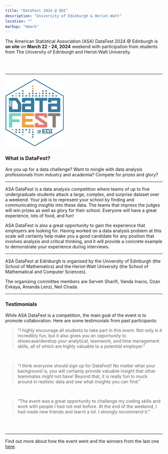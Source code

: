 ```yaml
---
title: "DataFest 2024 @ EDI"
description: "University of Edinburgh & Heriot-Watt"
location: ""
markup: "mmark"
---
```


<!--
<img src="/img/df-edi-logo-light.png" width="200px" alt="DataFest @ EDI logo" align="right">
-->


The American Statistical Association (ASA) DataFest 2024 @ Edinburgh is **on site** on **March 22 - 24, 2024** weekend with participation from students from The University of Edinburgh and Heriot-Watt University. 

<br>

<!--
Click [here](/signup) to sign up, *deadline is March 19, 2021!* 

The competition is open to all **undergraduate** students from The University of Edinburgh and Heriot-Watt University. 

Postgraduate students and staff are welcomed to attend as consultants, and they can also sign up [here](/signup).

Have questions about the event? 

- Read below and head over to the [FAQ](/faq)!
- Attend the **info session**: 3 March 2021, 10:30-11am
</h3>

<details>
<summary>Zoom link for info session</summary>
https://ed-ac-uk.zoom.us/j/89960809945 <br>
Passcode: datafest21
</details>

-->

<br>

<hr>

![DataFest](https://raw.githubusercontent.com/oevkaya/datafest_UoE/master/docs/img/df-edi-logo.png)

### What is DataFest?

Are you up for a data challenge? Want to mingle with data analysis professionals from industry and academia? Compete for prizes and glory? 

---

ASA DataFest is a data analysis competition where teams of up to five undergraduate students attack a large, complex, and surprise dataset over a weekend. Your job is to represent your school by finding and communicating insights into these data. The teams that impress the judges will win prizes as well as glory for their school. Everyone will have a great experience, lots of food, and fun!

ASA DataFest is also a great opportunity to gain the experience that employers are looking for. Having worked on a data analysis problem at this scale will certainly help make you a good candidate for any position that involves analysis and critical thinking, and it will provide a concrete example to demonstrate your experience during interviews.

---

ASA DataFest at Edinburgh is organised by the University of Edinburgh (the School of Mathematics) and the Heriot-Watt University (the School of Mathematical and Computer Sciences). 

The organising committee members are Serveh Sharifi, Vanda Inacio, Ozan Evkaya, Amanda Lenzi, Neil Chada.

---

### Testimonials

While ASA DataFest is a competition, the main goal of the event is to promote collaboration. Here are some testimonials from past participants:

> "I highly encourage all students to take part in this event. Not only is it incredibly fun, but it also gives you an opportunity to showcase/develop your analytical, teamwork, and time management skills, all of which are highly valuable to a potential employer."

<br>

> "I think everyone should sign up for DataFest! No matter what your background is, you will certainly provide valuable insight that other teammates might not have! Beyond that, it is really fun to muck around in realistic data and see what insights you can find."

<br>

> "The event was a great opportunity to challenge my coding skills and work with people I had not met before. At the end of the weekend, I had made new friends and learnt a lot. I strongly recommend it."

<br><br>

---

Find out more about how the event went and the winners from the last one [here](/df2021).

